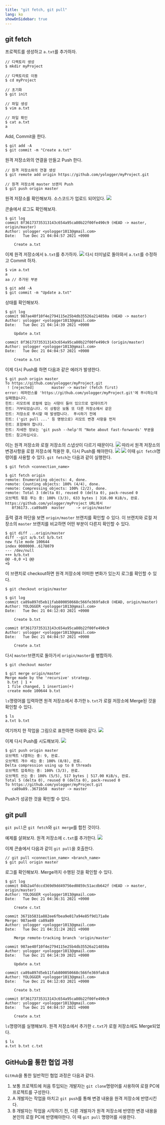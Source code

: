 ```yaml
---
title: "git fetch, git pull"
lang: ko
showOnSidebar: true
---
```


## git fetch
프로젝트를 생성하고 `a.txt`를 추가하자.
``` shellsession
// 디렉토리 생성
$ mkdir myProject

// 디렉토리로 이동
$ cd myProject

// 초기화
$ git init

// 파일 생성
$ vim a.txt

// 파일 확인
$ cat a.txt
a
```
Add, Commit을 한다.
``` shellsession
$ git add -A
$ git commit -m "Create a.txt"
``` 
원격 저장소와의 연결을 만들고 Push 한다.
``` shellsession
// 원격 저장소와의 연결 생성
$ git remote add origin https://github.com/yologger/myProject.git

// 원격 저장소에 master 브랜치 Push
$ git push origin master
``` 
원격 저장소를 확인해보자. 소스코드가 업로드 되어있다.
![](./190111_git_fetch_pull/2.png)

콘솔에서 로그도 확인해보자.
``` shellsession
$ git log
commit 8f36173735313143c654a95ca80b22f00fe490c9 (HEAD -> master, origin/master)
Author: yologger <yologger1013@gmail.com>
Date:   Tue Dec 21 04:04:57 2021 +0900

    Create a.txt
```
이제 원격 저장소에서 `b.txt`를 추가하자.
![](./190111_git_fetch_pull/3.png)
다시 터미널로 돌아와서 `a.txt`를 수정하고 Commit 하자.
``` shellsession
$ vim a.txt
a
aa // 추가된 부분
```
``` shellsession
$ git add -A
$ git commit -m "Update a.txt"
```
상태를 확인해보자.
``` shellsession
$ git log
commit 987ae40f10f4e2794115e25b4db35526a214850a (HEAD -> master)
Author: yologger <yologger1013@gmail.com>
Date:   Tue Dec 21 04:14:39 2021 +0900

    Update a.txt

commit 8f36173735313143c654a95ca80b22f00fe490c9 (origin/master)
Author: yologger <yologger1013@gmail.com>
Date:   Tue Dec 21 04:04:57 2021 +0900

    Create a.txt
```
이제 다시 Push를 하면 다음과 같은 에러가 발생한다.
``` shellsession
$ git push origin master
To https://github.com/yologger/myProject.git
 ! [rejected]        master -> master (fetch first)
error: 레퍼런스를 'https://github.com/yologger/myProject.git'에 푸시하는데 실패했습니다.
힌트: 리모트에 로컬에 없는 사항이 들어 있으므로 업데이트가
힌트: 거부되었습니다. 이 상황은 보통 또 다른 저장소에서 같은
힌트: 저장소로 푸시할 때 발생합니다.  푸시하기 전에
힌트: ('git pull ...' 등 명령으로) 리모트 변경 사항을 먼저
힌트: 포함해야 합니다.
힌트: 자세한 정보는 'git push --help'의 "Note about fast-forwards' 부분을
힌트: 참고하십시오.
```
이는 원격 저장소와 로컬 저장소의 스냅샷이 다르기 때문이다.
![](./190111_git_fetch_pull/4.png)
따라서 원격 저장소의 변경사항을 로컬 저장소에 적용한 후, 다시 Push를 해야한다. 
![](./190111_git_fetch_pull/5.png)
![](./190111_git_fetch_pull/6.png)
이때 `git fetch`명령어를 사용할 수 있다. `git fetch`는 다음과 같이 실행한다.
``` shellsession
$ git fetch <connection_name>
```
``` shellsession
$ git fetch origin
remote: Enumerating objects: 4, done.
remote: Counting objects: 100% (4/4), done.
remote: Compressing objects: 100% (2/2), done.
remote: Total 3 (delta 0), reused 0 (delta 0), pack-reused 0
오브젝트 묶음 푸는 중: 100% (3/3), 633 bytes | 316.00 KiB/s, 완료.
https://github.com/yologger/myProject URL에서
   8f36173..ca89a89  master     -> origin/master
```
출력 결과 하단을 보면  `origin/master` 브랜치를 확인할 수 있다. 이 브랜치와 로컬 저장소의 `master` 브랜치를 비교하면 어떤 부분이 다른지 확인할 수 있다.
``` shellsession
$ git diff ...origin/master
diff --git a/b.txt b/b.txt
new file mode 100644
index 0000000..6178079
--- /dev/null
+++ b/b.txt
@@ -0,0 +1 @@
+b
```
이 브랜치로 checkout하면 원격 저장소에 어떠한 변화가 있는지 로그를 확인할 수 있다.
``` shellsession
$ git checkout origin/master

$ git log
commit ca89a897d5eb11fab800050668c566fe369fa8c8 (HEAD, origin/master)
Author: YOLOGGER <yologger1013@gmail.com>
Date:   Tue Dec 21 04:12:03 2021 +0900

    Create b.txt

commit 8f36173735313143c654a95ca80b22f00fe490c9
Author: yologger <yologger1013@gmail.com>
Date:   Tue Dec 21 04:04:57 2021 +0900

    Create a.txt
```
다시 `master`브랜치로 돌아가서 `origin/master`를 병합하자.
``` shellsession
$ git checkout master

$ git merge origin/master 
Merge made by the 'recursive' strategy.
 b.txt | 1 +
 1 file changed, 1 insertion(+)
 create mode 100644 b.txt
```
`ls`명령어를 입력하면 원격 저장소에서 추가한 `b.txt`가 로컬 저장소에 Merge된 것을 확인할 수 있다.
``` shellsession
$ ls
a.txt b.txt
```
여기까지 한 작업을 그림으로 표한하면 아래와 같다.
![](./190111_git_fetch_pull/5.png)

이제 다시 Push를 시도해보자. 
![](./190111_git_fetch_pull/6.png)

``` shellsession
$ git push origin master
오브젝트 나열하는 중: 9, 완료.
오브젝트 개수 세는 중: 100% (8/8), 완료.
Delta compression using up to 8 threads
오브젝트 압축하는 중: 100% (3/3), 완료.
오브젝트 쓰는 중: 100% (5/5), 517 bytes | 517.00 KiB/s, 완료.
Total 5 (delta 0), reused 0 (delta 0), pack-reused 0
To https://github.com/yologger/myProject.git
   ca89a89..3671b58  master -> master
```
Push가 성공한 것을 확인할 수 있다.


## git pull
`git pull`은 `git fetch`와 `git merge`를 합친 것이다.

예제를 살펴보자. 원격 저장소에 `c.txt`를 추가한다.
![](./190111_git_fetch_pull/7.png)

이제 콘솔에서 다음과 같이 `git pull`을 호출한다.
``` shellsession
// git pull <connection_name> <branch_name>
$ git pull origin master
```
로그를 확인해보자. Merge까지 수행된 것을 확인할 수 있다.
``` shellsession
$ git log
commit 84b2a4fdccd369d9dd49756ed0859c51acdb642f (HEAD -> master, origin/master)
Author: YOLOGGER <yologger1013@gmail.com>
Date:   Tue Dec 21 04:36:31 2021 +0900

    Create c.txt

commit 3671b5831a882ee6fbea9e017a94e85f9d171a8e
Merge: 987ae40 ca89a89
Author: yologger <yologger1013@gmail.com>
Date:   Tue Dec 21 04:31:24 2021 +0900

    Merge remote-tracking branch 'origin/master'

commit 987ae40f10f4e2794115e25b4db35526a214850a
Author: yologger <yologger1013@gmail.com>
Date:   Tue Dec 21 04:14:39 2021 +0900

    Update a.txt

commit ca89a897d5eb11fab800050668c566fe369fa8c8
Author: YOLOGGER <yologger1013@gmail.com>
Date:   Tue Dec 21 04:12:03 2021 +0900

    Create b.txt

commit 8f36173735313143c654a95ca80b22f00fe490c9
Author: yologger <yologger1013@gmail.com>
Date:   Tue Dec 21 04:04:57 2021 +0900

    Create a.txt
```
`ls`명령어를 실행해보자. 원격 저장소에서 추가한 `c.txt`가 로컬 저장소에도 Merge되었다.
``` shellsession
$ ls
a.txt b.txt c.txt
```

## GitHub을 통한 협업 과정
`GitHub`을 통한 일반적인 협업 과정은 다음과 같다.
1. 보통 프로젝트에 처음 투입되는 개발자는 `git clone`명령어를 사용하여 로컬 PC에 프로젝트를 구성한다.
2. A 개발자는 작업을 마치고 `git push`를 통해 변경 내용을 원격 저장소에 반영시킨다.
3. B 개발자는 작업을 시작하기 전, 다른 개발자가 원격 저장소에 반영한 변경 내용을 본인의 로컬 PC에 반영해야한다. 이 때 `git pull` 명령어를 사용한다.